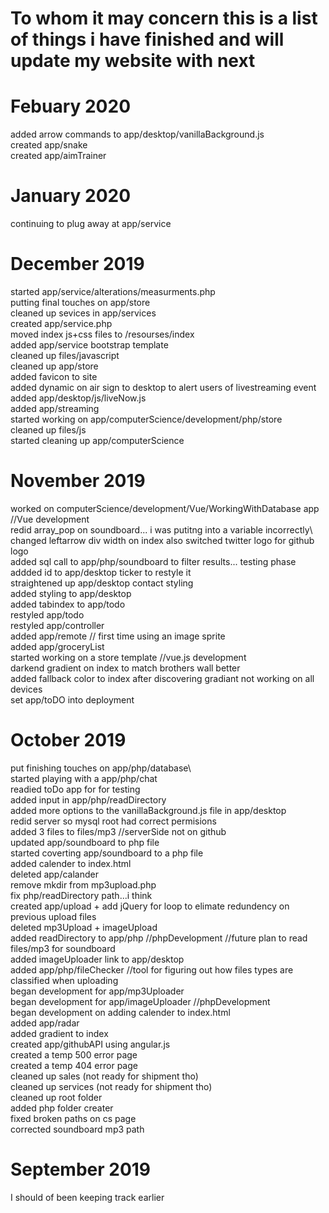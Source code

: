 # To whom it may concern this is a list of things i have finished and will update my website with next

# Febuary 2020

added arrow commands to app/desktop/vanillaBackground.js\
created app/snake\
created app/aimTrainer

# January 2020

continuing to plug away at app/service

# December 2019

started app/service/alterations/measurments.php\
putting final touches on app/store\
cleaned up sevices in app/services\
created app/service.php\
moved index js+css files to /resourses/index\
added app/service bootstrap template\
cleaned up files/javascript\
cleaned up app/store\
added favicon to site\
added dynamic on air sign to desktop to alert users of livestreaming event\
added app/desktop/js/liveNow.js\
added app/streaming\
started working on app/computerScience/development/php/store\
cleaned up files/js\
started cleaning up app/computerScience

# November 2019

worked on computerScience/development/Vue/WorkingWithDatabase app  //Vue development\
redid array_pop on soundboard... i was putitng into a variable incorrectly\ 
changed leftarrow div width on index also switched twitter logo for github logo\
added sql call to app/php/soundboard to filter results... testing phase\
addded id to app/desktop ticker to restyle it\
straightened up app/desktop contact styling\
added styling to app/desktop\
added tabindex to app/todo\
restyled app/todo\
restyled app/controller\
added app/remote   // first time using an image sprite\
added app/groceryList\
started working on a store template //vue.js development\
darkend gradient on index to match brothers wall better\
added fallback color to index after discovering gradiant not working on all devices\
set app/toDO into deployment

# October 2019

put finishing touches on app/php/database\  
started playing with a app/php/chat\
readied toDo app for for testing\
added input in app/php/readDirectory\
added more options to the vanillaBackground.js file in app/desktop\
redid server so mysql root had correct permisions\
added 3 files to files/mp3  //serverSide not on github\
updated app/soundboard to  php file\
started coverting app/soundboard to a php file\
added calender to index.html\
deleted app/calander\
remove mkdir from mp3upload.php\
fix php/readDirectory path...i think\
created app/upload + add jQuery for loop to elimate redundency on previous upload files\
deleted mp3Upload + imageUpload\
added readDirectory to app/php //phpDevelopment //future plan to read files/mp3 for soundboard\
added imageUploader link to app/desktop\
added app/php/fileChecker //tool for figuring out how files types are classified when uploading\
began development for app/mp3Uploader\
began development for app/imageUploader   //phpDevelopment\
began development on adding calender to index.html\
added app/radar\
added gradient to index\
created app/githubAPI using angular.js\
created a temp 500 error page\
created a temp 404 error page\
cleaned up sales (not ready for shipment tho)\
cleaned up services (not ready for shipment tho)\
cleaned up root folder\
added php folder creater\
fixed broken paths on cs page\
corrected soundboard mp3 path
  
# September 2019

I should of been keeping track earlier
